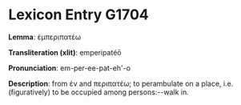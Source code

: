 # Lexicon Entry G1704

**Lemma**: ἐμπεριπατέω

**Transliteration (xlit)**: emperipatéō

**Pronunciation**: em-per-ee-pat-eh'-o

**Description**:
from ἐν and περιπατέω; to perambulate on a place, i.e. (figuratively) to be occupied among persons:--walk in.
